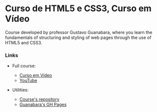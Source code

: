 # Curso de HTML5 e CSS3, Curso em Vídeo

Course developed by professor Gustavo Guanabara, where you learn the fundamentals of structuring and styling of web pages through the use of HTML5 and CSS3.

### Links

- Full course:
  - [Curso em Vídeo](https://www.cursoemvideo.com/course/html5-css3-modulo1/)
  - [YouTube](https://www.youtube.com/playlist?list=PLHz_AreHm4dkZ9-atkcmcBaMZdmLHft8n)

- Utilities:
  - [Course's repository](https://github.com/gustavoguanabara/html-css)
  - [Guanabara's GH Pages](https://gustavoguanabara.github.io/)
